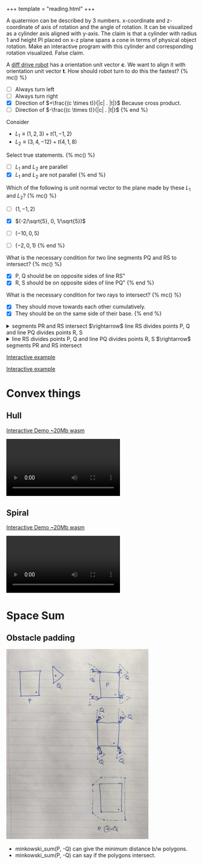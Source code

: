 +++
template = "reading.html"
+++

A quaternion can be described by 3 numbers.
x-coordinate and z-coordinate of axis of rotation and the angle of rotation.
It can be visualized as a cylinder axis aligned with y-axis.
The claim is that a cylinder with radius 1 and height PI placed on x-z plane spans a cone in terms of physical object rotation. Make an interactive program with this cylinder and corresponding rotation visualized. False claim.


A [diff drive robot](https://en.wikipedia.org/wiki/Differential_wheeled_robot) has a orientation unit vector __c__.
We want to align it with orientation unit vector __t__.
How should robot turn to do this the fastest?
{% mc() %}
- [ ] Always turn left
- [ ] Always turn right
- [x] Direction of $+\frac{(c \times t)}{|c| . |t|}$
Because cross product.
- [ ] Direction of $-\frac{(c \times t)}{|c| . |t|}$
{% end %}

Consider
- $L_1 \equiv (1, 2, 3) + t (1, -1, 2)$
- $L_2 \equiv (3, 4, -12) + t (4, 1, 8)$

Select true statements.
{% mc() %}
- [ ] $L_1$ and $L_2$ are parallel
- [x] $L_1$ and $L_2$ are not parallel
{% end %}

Which of the following is unit normal vector to the plane made by these $L_1$ and $L_2$?
{% mc() %}
- [ ] $(1, -1, 2)$
- [x] $(-2/\sqrt{5}, 0, 1/\sqrt{5})$
- [ ] $(-10, 0, 5)$
- [ ] $(-2, 0, 1)$
{% end %}


What is the necessary condition for two line segments PQ and RS to intersect?
{% mc() %}
- [x] P, Q should be on opposite sides of line RS"
- [x] R, S should be on opposite sides of line PQ"
{% end %}

What is the necessary condition for two rays to intersect?
{% mc() %}
- [x] They should move towards each other cumulatively.
- [x] They should be on the same side of their base.
{% end %}

<details>
<summary>
segments PR and RS intersect $\rightarrow$ line RS divides points P, Q and line PQ divides points R, S
</summary>
<blockquote>
<img src="./lineseg_lineseg1.jpg" height="100px"/>
</blockquote>
</details>

<details>
<summary>
line RS divides points P, Q and line PQ divides points R, S $\rightarrow$ segments PR and RS intersect
</summary>
<blockquote>
<img src="./lineseg_lineseg2.jpg" height="100px"/>
</blockquote>
</details>

[Interactive example](/wasm?name=xn_2_lnsegs)

[Interactive example](/wasm?name=xn_2_rays)

# Convex things

## Hull

[Interactive Demo ~20Mb wasm](/wasm?name=convex_hull)

<video controls autoplay loop>
  <source src="./convex_hull.mp4" type="video/mp4">
</video>


## Spiral

[Interactive Demo ~20Mb wasm](/wasm?name=convex_spiral)

<video controls autoplay loop>
  <source src="./convex_spiral.mp4" type="video/mp4">
</video>

# Space Sum

## Obstacle padding

<img src="./obstacle_padding.jpg" height="500px"/>

- minkowski\_sum(P, -Q) can give the minimum distance b/w polygons.
- minkowski\_sum(P, -Q) can say if the polygons intersect.

